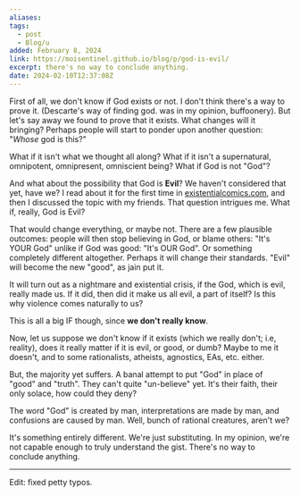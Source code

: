 ```yaml
---
aliases: 
tags:
  - post
  - Blog/u
added: February 8, 2024
link: https://moisentinel.github.io/blog/p/god-is-evil/
excerpt: there's no way to conclude anything.
date: 2024-02-10T12:37:08Z
---
```

First of all, we don't know if God exists or not. I don't think there's a way to prove it. (Descarte's way of finding god. was in my opinion, buffoonery). But let's say away we found to prove that it exists. What changes will it bringing? Perhaps people will start to ponder upon another question: "*Whose* god is this?"

What if it isn't what we thought all along? What if it isn't a supernatural, omnipotent, omnipresent, omniscient being? What if God is not "God"? 

And what about the possibility that God is **Evil**? We haven't considered that yet, have we?
I read about it for the first time in [existentialcomics.com](https://existentialcomics.com/comic/535), and then I discussed the topic with my friends.
That question intrigues me. What if, really, God is Evil?

That would change everything, or maybe not. There are a few plausible outcomes: people will then stop believing in God, or blame others: "It's YOUR God" unlike if God was good: "It's OUR God". Or something completely different altogether. Perhaps it will change their standards. "Evil" will become the new "good", as jain put it.

It will turn out as a nightmare and existential crisis, if the God, which is evil, really made us. If it did, then did it make us all evil, a part of itself? Is this why violence comes naturally to us?

This is all a big IF though, since **we don't really know**.

Now, let us suppose we don't know if it exists (which we really don't; i.e, reality), does it really matter if it is evil, or good, or dumb? Maybe to me it doesn't, and to some rationalists, atheists, agnostics, EAs, etc. either.

But, the majority yet suffers. A banal attempt to put "God" in place of "good" and "truth". They can't quite "un-believe" yet. It's their faith, their only solace, how could they deny? 

The word "God" is created by man, interpretations are made by man, and confusions are caused by man. Well, bunch of rational creatures, aren't we?

It's something entirely different. We're just substituting. In my opinion, we're not capable enough to truly understand the gist. There's no way to conclude anything.

---
Edit: fixed petty typos.
